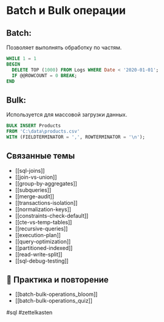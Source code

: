 # Batch и Bulk операции

## Batch:
Позволяет выполнять обработку по частям.
```sql
WHILE 1 = 1
BEGIN
  DELETE TOP (1000) FROM Logs WHERE Date < '2020-01-01';
  IF @@ROWCOUNT = 0 BREAK;
END
```

## Bulk:
Используется для массовой загрузки данных.
```sql
BULK INSERT Products
FROM 'C:\data\products.csv'
WITH (FIELDTERMINATOR = ',', ROWTERMINATOR = '\n');
```

## Связанные темы
- [[sql-joins]]
- [[join-vs-union]]
- [[group-by-aggregates]]
- [[subqueries]]
- [[merge-audit]]
- [[transactions-isolation]]
- [[normalization-keys]]
- [[constraints-check-default]]
- [[cte-vs-temp-tables]]
- [[recursive-queries]]
- [[execution-plan]]
- [[query-optimization]]
- [[partitioned-indexed]]
- [[read-write-split]]
- [[sql-debug-testing]]

## 🔁 Практика и повторение
- [[batch-bulk-operations_bloom]]
- [[batch-bulk-operations_quiz]]

#sql #zettelkasten